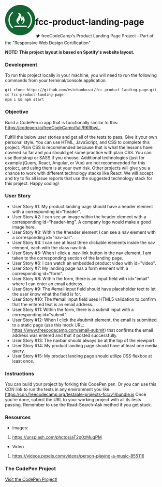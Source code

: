 <a href="https://www.freecodecamp.org/">
  <img align="left" width="100" height="100" alt="freeCodeCamp Logo" src="https://raw.githubusercontent.com/estebanborai/fcc-product-landing-page/master/assets/freecodecamp_logo.gif" />
</a>

# fcc-product-landing-page
🏕 freeCodeCamp's Product Landing Page Project - Part of the "Responsive Web Design Certification"

**NOTE: This project layout is based on Spotify's website layout.**

### Development
To run this project locally in your machine, you will need to run the following commands from your terminal/console application.
```
git clone https://github.com/estebanborai/fcc-product-landing-page.git
cd fcc-product-landing-page
npm i && npm start
```

### Objective
Build a CodePen.io app that is functionally similar to this: https://codepen.io/freeCodeCamp/full/RKRbwL.

Fulfill the below user stories and get all of the tests to pass. Give it your own personal style.
You can use HTML, JavaScript, and CSS to complete this project. Plain CSS is recommended because that is what the lessons have covered so far and you should get some practice with plain CSS. You can use Bootstrap or SASS if you choose. Additional technologies (just for example jQuery, React, Angular, or Vue) are not recommended for this project, and using them is at your own risk. Other projects will give you a chance to work with different technology stacks like React. We will accept and try to fix all issue reports that use the suggested technology stack for this project. Happy coding!

### User Story

- User Story #1: My product landing page should have a header element with a corresponding id="header".
- User Story #2: I can see an image within the header element with a corresponding id="header-img". A company logo would make a good image here.
- User Story #3: Within the #header element I can see a nav element with a corresponding id="nav-bar".
- User Story #4: I can see at least three clickable elements inside the nav element, each with the class nav-link.
- User Story #5: When I click a .nav-link button in the nav element, I am taken to the corresponding section of the landing page.
- User Story #6: I can watch an embedded product video with id="video".
- User Story #7: My landing page has a form element with a corresponding id="form".
- User Story #8: Within the form, there is an input field with id="email" where I can enter an email address.
- User Story #9: The #email input field should have placeholder text to let the user know what the field is for.
- User Story #10: The #email input field uses HTML5 validation to confirm that the entered text is an email address.
- User Story #11: Within the form, there is a submit input with a corresponding id="submit".
- User Story #12: When I click the #submit element, the email is submitted to a static page (use this mock URL: https://www.freecodecamp.com/email-submit) that confirms the email address was entered and that it posted successfully.
- User Story #13: The navbar should always be at the top of the viewport.
- User Story #14: My product landing page should have at least one media query.
- User Story #15: My product landing page should utilize CSS flexbox at least once.

### Instructions

You can build your project by forking this CodePen pen. Or you can use this CDN link to run the tests in any environment you like: https://cdn.freecodecamp.org/testable-projects-fcc/v1/bundle.js
Once you're done, submit the URL to your working project with all its tests passing.
Remember to use the Read-Search-Ask method if you get stuck.

### Resources
- Images:
1. https://unsplash.com/photos/aT2p0zMuqPM

- Video
1. https://videos.pexels.com/videos/person-playing-a-music-855116

### The CodePen Project
[Visit the CodePen Project!](https://codepen.io/eborai/pen/eLpeZG)
